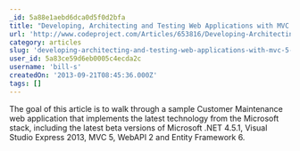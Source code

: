 ```yaml
---
_id: 5a88e1aebd6dca0d5f0d2bfa
title: "Developing, Architecting and Testing Web Applications with MVC 5, Web API 2, KnockoutJS, Ninject and NUnit"
url: 'http://www.codeproject.com/Articles/653816/Developing-Architecting-and-Testing-Web-Applicatio'
category: articles
slug: 'developing-architecting-and-testing-web-applications-with-mvc-5-web-api-2-knockoutjs-ninject-and-nu'
user_id: 5a83ce59d6eb0005c4ecda2c
username: 'bill-s'
createdOn: '2013-09-21T08:45:36.000Z'
tags: []
---
```


The goal of this article is to walk through a sample Customer Maintenance web application that implements the latest technology from the Microsoft stack, including the latest beta versions of Microsoft .NET 4.5.1, Visual Studio Express 2013, MVC 5, WebAPI 2 and Entity Framework 6.
